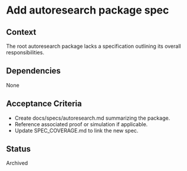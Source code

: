 # Add autoresearch package spec

## Context
The root autoresearch package lacks a specification outlining its overall responsibilities.

## Dependencies
None

## Acceptance Criteria
- Create docs/specs/autoresearch.md summarizing the package.
- Reference associated proof or simulation if applicable.
- Update SPEC_COVERAGE.md to link the new spec.

## Status
Archived
